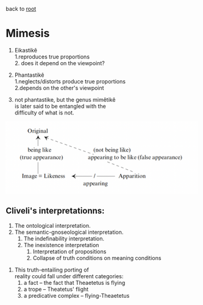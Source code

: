 
back to [root](https://github.com/makikuri/nousmonkey/blob/Ancient-Philosophy/root.md)

# Mimesis
1. Eikastikê <br>
    1.reproduces true proportions <br>
    2. does it depend on the viewpoint?
2. Phantastikê <br>
    1.neglects/distorts produce true proportions <br>
    2.depends on the other's viewpoint

3. not phantastike, but the genus mimêtikê<br>
is later said to be entangled with the <br>
difficulty of what is not.<br>

![](https://github.com/makikuri/nousmonkey/blob/Ancient-Philosophy/appearance.png)

## Cliveli's interpretationns:<br>
1. The ontological interpretation.<br>
2. The semantic-gnoseological interpretation.<br>
    1. The indefinability interpretation.<br>
    2. The inexistence interpretation<br>
        1. Interpretation of propositions<br>
        2. Collapse of truth conditions on meaning conditions
<p>

1. This truth-entailing porting of <br>
reality could fall under different categories:
    1. a fact – the fact that Theaetetus is flying
    2.  a trope – Theatetus' flight
    3. a predicative complex – flying-Theaetetus
